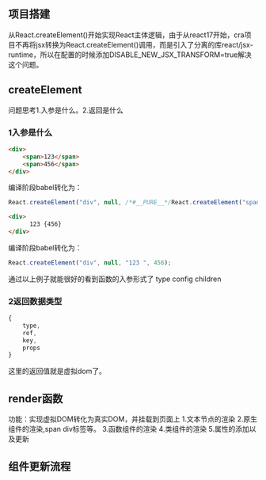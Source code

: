 ## 项目搭建
从React.createElement()开始实现React主体逻辑，由于从react17开始，cra项目不再将jsx转换为React.createElement()调用，而是引入了分离的库react/jsx-runtime，所以在配置的时候添加DISABLE_NEW_JSX_TRANSFORM=true解决这个问题。
## createElement
问题思考1.入参是什么。2.返回是什么
### 1入参是什么
```html
<div>
    <span>123</span>
    <span>456</span>
</div>
```
编译阶段babel转化为：
```js
React.createElement("div", null, /*#__PURE__*/React.createElement("span", null, "123"), /*#__PURE__*/React.createElement("span", null, "456"));
```

```html
<div>
      123 {456}
</div>
```
编译阶段babel转化为：

```js
React.createElement("div", null, "123 ", 456);
```

通过以上例子就能很好的看到函数的入参形式了 type config children

### 2返回数据类型
```js
{
    type,
    ref,
    key,
    props
}
```
这里的返回值就是虚拟dom了。

## render函数
功能：实现虚拟DOM转化为真实DOM，并挂载到页面上
1.文本节点的渲染
2.原生组件的渲染,span div标签等。
3.函数组件的渲染
4.类组件的渲染
5.属性的添加以及更新

## 组件更新流程
